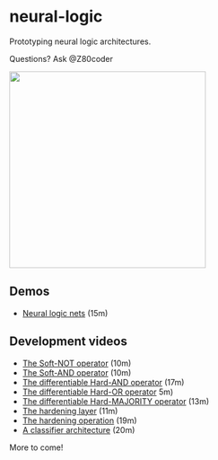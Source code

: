 # neural-logic

Prototyping neural logic architectures.

Questions? Ask @Z80coder

<p align="left">
<img width="350" src="https://user-images.githubusercontent.com/55286208/186415016-ffdbaee9-4f1a-4304-a900-ed43456656ea.jpg">
</p>

## Demos

- [Neural logic nets](https://drive.google.com/file/d/1P25OxM7Af8ppUGOUhKd6psGHI0OVXIzw/view?usp=sharing) (15m)

## Development videos

- [The Soft-NOT operator](https://drive.google.com/file/d/1C9egUO9SWSXba7VEqqUPfECYXeLFf5g0/view?usp=sharing) (10m)
- [The Soft-AND operator](https://drive.google.com/file/d/133U60sUh4qzjrieZyMfEzULsZJF27lov/view?usp=sharing) (10m)
- [The differentiable Hard-AND operator](https://drive.google.com/file/d/1cdfMkO0xg-IUYK3avHqfarLJRXGtWcRf/view?usp=sharing) (17m)
- [The differentiable Hard-OR operator](https://drive.google.com/file/d/1v1WMfOWx4PQbjyoPJo82QNh2DGBhM4uH/view?usp=sharing) 5m)
- [The differentiable Hard-MAJORITY operator](https://drive.google.com/file/d/1qVTAFAVZ3Qlk_mYh2wd83uME89RsBzri/view?usp=sharing) (13m)
- [The hardening layer](https://drive.google.com/file/d/1ZEd34UMyFY52_0U2-j58hKJ5uvJBYREn/view?usp=sharing) (11m)
- [The hardening operation](https://drive.google.com/file/d/1M11ovLCbqAfjplFioKpMmX1hOvpwSHXv/view?usp=sharing) (19m)
- [A classifier architecture](https://drive.google.com/file/d/1sQHyo4OjapEj3a0JLhnSYEsLMBMUZMT8/view?usp=sharing) (20m)

More to come!
